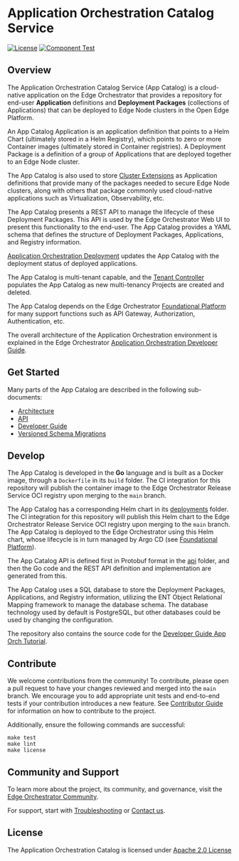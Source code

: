 <!---
  SPDX-FileCopyrightText: (C) 2022 Intel Corporation
  SPDX-License-Identifier: Apache-2.0
-->

# Application Orchestration Catalog Service

[![License](https://img.shields.io/badge/License-Apache%202.0-blue.svg)](https://opensource.org/licenses/Apache-2.0)
[![Component Test](https://github.com/open-edge-platform/app-orch-catalog/actions/workflows/component-test.yml/badge.svg)](https://github.com/open-edge-platform/app-orch-catalog/actions/workflows/component-test.yml)

## Overview

The Application Orchestration Catalog Service (App Catalog) is a cloud-native application on the Edge Orchestrator that
provides a repository for end-user **Application** definitions and **Deployment Packages** (collections of Applications)
that can be deployed to Edge Node clusters in the Open Edge Platform.

An App Catalog Application is an application definition that points to a Helm Chart (ultimately stored in a Helm Registry),
which points to zero or more Container images (ultimately stored in Container registries). A Deployment Package is a definition
of a group of Applications that are deployed together to an Edge Node cluster.

The App Catalog is also used to store [Cluster Extensions] as Application definitions that provide many of the packages
needed to secure Edge Node clusters, along with others that package commonly used cloud-native applications such as
Virtualization, Observability, etc.

The App Catalog presents a REST API to manage the lifecycle of these Deployment Packages. This API is used by the Edge
Orchestrator Web UI to present this functionality to the end-user. The App Catalog provides a YAML schema
that defines the structure of Deployment Packages, Applications, and Registry information.

[Application Orchestration Deployment] updates the App Catalog with the deployment status of deployed applications.

The App Catalog is multi-tenant capable, and the [Tenant Controller] populates the App Catalog as new multi-tenancy Projects
are created and deleted.

The App Catalog depends on the Edge Orchestrator [Foundational Platform] for many support functions such as API Gateway,
Authorization, Authentication, etc.

The overall architecture of the Application Orchestration environment is explained in the
Edge Orchestrator [Application Orchestration Developer Guide](https://docs.openedgeplatform.intel.com/edge-manage-docs/main/developer_guide/app_orch/arch/index.html).

## Get Started

Many parts of the App Catalog are described in the following sub-documents:

- [Architecture](docs/architecture.md)
- [API](docs/api.md)
- [Developer Guide](docs/developer.md)
- [Versioned Schema Migrations](docs/migrations.md)

## Develop

The App Catalog is developed in the **Go** language and is built as a Docker image, through a `Dockerfile`
in its `build` folder. The CI integration for this repository will publish the container image to the Edge Orchestrator
Release Service OCI registry upon merging to the `main` branch.

The App Catalog has a corresponding Helm chart in its [deployments](deployments) folder.
The CI integration for this repository will
publish this Helm chart to the Edge Orchestrator Release Service OCI registry upon merging to the `main` branch.
The App Catalog is deployed to the Edge Orchestrator using this Helm chart, whose lifecycle is in turn managed by
Argo CD (see [Foundational Platform]).

The App Catalog API is defined first in Protobuf format in the [api](api) folder, and then the Go code and the REST API definition
and implementation are generated from this.

The App Catalog uses a SQL database to store the Deployment Packages, Applications, and Registry information, utilizing the
ENT Object Relational Mapping framework to manage the database schema. The database technology used by default is
PostgreSQL, but other databases could be used by changing the configuration.

The repository also contains the source code for the [Developer Guide App Orch Tutorial].

## Contribute

We welcome contributions from the community! To contribute, please open a pull request to have your changes reviewed
and merged into the `main` branch. We encourage you to add appropriate unit tests and end-to-end tests if
your contribution introduces a new feature. See [Contributor Guide] for information on how to contribute to the project.

Additionally, ensure the following commands are successful:

```shell
make test
make lint
make license
```

## Community and Support

To learn more about the project, its community, and governance, visit the [Edge Orchestrator Community]. 

For support, start with [Troubleshooting] or [Contact us].

## License

The Application Orchestration Catalog is licensed under [Apache 2.0 License]

[Application Orchestration Deployment]: https://github.com/open-edge-platform/app-orch-deployment
[Tenant Controller]: https://github.com/open-edge-platform/app-orch-tenant-controller
[Cluster Extensions]: https://github.com/open-edge-platform/cluster-extensions
[Foundational Platform]: https://docs.openedgeplatform.intel.com/edge-manage-docs/main/developer_guide/platform/index.html
[Contributor Guide]: https://docs.openedgeplatform.intel.com/edge-manage-docs/main/developer_guide/contributor_guide/index.html
[Troubleshooting]: https://docs.openedgeplatform.intel.com/edge-manage-docs/main/developer_guide/troubleshooting/index.html
[Contact us]: https://github.com/open-edge-platform
[Edge Orchestrator Community]: https://docs.openedgeplatform.intel.com/edge-manage-docs/main/index.html
[Apache 2.0 License]: LICENSES/Apache-2.0.txt
[Developer Guide App Orch Tutorial]: app-orch-tutorials/developer-guide-tutorial/README.md
